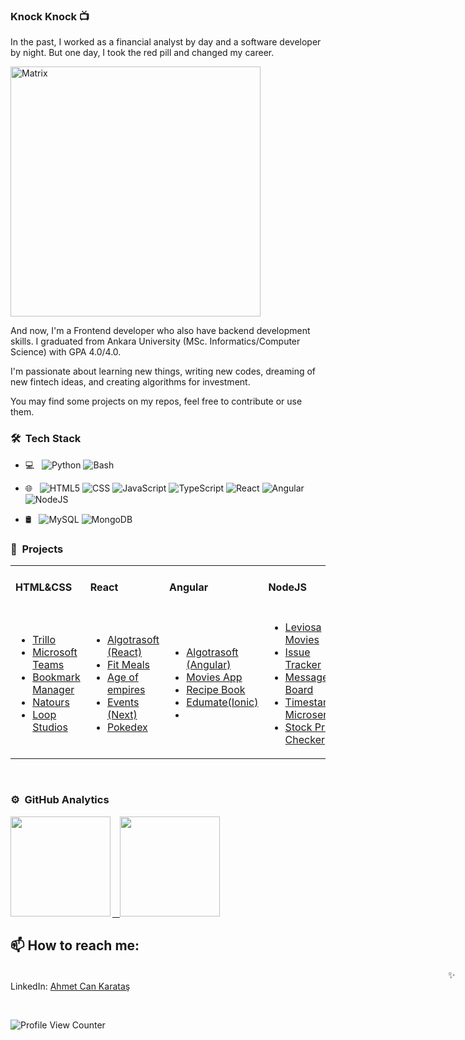 ### Knock Knock 📺 

In the past, I worked as a financial analyst by day and a software developer by night. But one day, I took the red pill and changed my career.

<img alt="Matrix" src="https://user-images.githubusercontent.com/53529387/209483153-1a7517dc-4513-4695-96f4-df5ee8ac7327.gif" width="400"/>

And now, I'm a Frontend developer who also have backend development skills. I graduated from Ankara University (MSc. Informatics/Computer Science) with GPA 4.0/4.0. 

I'm passionate about learning new things, writing new codes, dreaming of new fintech ideas, and creating algorithms for investment.

You may find some projects on my repos, feel free to contribute or use them.

### 🛠 &nbsp;Tech Stack

- 💻 &nbsp;
  ![Python](https://img.shields.io/badge/-Python-333333?style=flat&logo=python)
  ![Bash](https://img.shields.io/badge/-Bash%20Script-333333?style=flat&logo=GNU-Bash&logoColor=white)
  
- 🌐 &nbsp;
  ![HTML5](https://img.shields.io/badge/-HTML5-333333?style=flat&logo=HTML5)
  ![CSS](https://img.shields.io/badge/-CSS-333333?style=flat&logo=CSS3&logoColor=1572B6)
  ![JavaScript](https://img.shields.io/badge/-JavaScript-333333?style=flat&logo=javascript)
  ![TypeScript](https://img.shields.io/badge/-TypeScript-333333?style=flat&logo=typescript)
  ![React](https://img.shields.io/badge/-React-333333?style=flat&logo=react)
  ![Angular](https://img.shields.io/badge/-Angular-333333?style=flat&logo=angular)
  ![NodeJS](https://img.shields.io/badge/-node.js-333333?style=flat&logo=node.js)

- 🛢 &nbsp;
  ![MySQL](https://img.shields.io/badge/-MySQL-333333?style=flat&logo=mysql)
  ![MongoDB](https://img.shields.io/badge/-MongoDB-333333?style=flat&logo=mongodb)
  </br>

 ### 📂 &nbsp;Projects <br>

<div align="left">
  <table align="center"> 
      <tr>
        <td><h4><b>HTML&CSS</b></h4></td>
        <td><h4><b>React</b></h4></td>
        <td><h4><b>Angular</b></h4></td>
        <td><h4><b>NodeJS</b></h4></td>
      </tr> 
      <tr>
        <td>
          <ul>
            <li>    
            <a
              href="https://github.com/ahmetcankaratas/trillo-booking"
              target="blank"
              title="Trillo"        
            >Trillo</a>        
          </li> 
          <li>    
            <a
              href="https://github.com/ahmetcankaratas/teams-clone"
              target="blank"
              title="Microsoft Teams"        
            >Microsoft Teams</a>        
          </li>
          <li>    
            <a
              href="https://github.com/ahmetcankaratas/bookmark-manager"
              target="blank"
              title="Bookmark Manager"        
            >Bookmark Manager</a>        
          </li>
          <li>    
            <a
              href="https://github.com/ahmetcankaratas/natours"
              target="blank"
              title="Natours"        
            >Natours</a>        
          </li> 
          <li>    
            <a
              href="https://github.com/ahmetcankaratas/loopstudios"
              target="blank"
              title="Loop Studios"        
            >Loop Studios</a>        
          </li>        
      </ul>  
        </td>  
        <td>
          <ul>
            <li>    
             <a
              href="https://github.com/ahmetcankaratas/algotrasoft-community"
              target="blank"
              title="Algotrasoft Community"        
              >Algotrasoft (React)</a>       
            </li> 
          <li>    
            <a
              href="https://github.com/ahmetcankaratas/fit-meals"
              target="blank"
              title="Fit Meals"        
            >Fit Meals</a>        
          </li> 
            <li>    
             <a
              href="https://github.com/ahmetcankaratas/age-of-empires-wiki"
              target="blank"
              title="Age of empires "        
              >Age of empires </a>     
            </li> 
          <li>    
            <a
              href="https://github.com/ahmetcankaratas/events-nextjs"
              target="blank"
              title="Events"        
            >Events (Next)</a>        
          </li> 
          <li>    
            <a
              href="https://github.com/ahmetcankaratas/pokedex-app"
              target="blank"
              title="Pokedex"        
            >Pokedex</a>        
          </li> 
          </ul>  
        </td>
        <td>
          <ul>
            <li>    
             <a
              href="https://github.com/ahmetcankaratas/algotrasoft-community-angular"
              target="blank"
              title="Algotrasoft Community"        
              >Algotrasoft (Angular)</a>       
            </li>
          <li>    
             <a
              href="https://github.com/ahmetcankaratas/movies-app-angular"
              target="blank"
              title="Movies-app"        
              >Movies App</a>     
            </li> 
          <li>    
            <a
              href="https://github.com/ahmetcankaratas/recipe-book-app"
              target="blank"
              title="Recipe Book"        
            >Recipe Book</a>        
          </li> 
            <li>    
             <a
              href="https://github.com/ahmetcankaratas/edumate-mobile"
              target="blank"
              title="EduM Mate "        
              >Edumate(Ionic)</a>     
            </li> 
          <li>           
          </li> 
          </ul>  
        </td>                        
        <td>
          <ul>
            <li>    
             <a
              href="https://github.com/ahmetcankaratas/leviosa-movie"
              target="blank"
              title="Leviosa Movies"        
              >Leviosa Movies</a>       
            </li> 
          <li>    
            <a
              href="https://github.com/ahmetcankaratas/fcc-issue-tracker"
              target="blank"
              title="Issue Tracker"        
            >Issue Tracker</a>        
          </li> 
            <li>    
             <a
              href="https://github.com/ahmetcankaratas/fcc-anonymous-message-board"
              target="blank"
              title="Message Board"        
              >Message Board</a>     
            </li> 
          <li>   
             <a
              href="https://github.com/ahmetcankaratas/fcc-timestamp-microservice"
              target="blank"
              title="Timestamp Microservice"        
              >Timestamp Microservice</a>                   
          </li> 
          <li>   
             <a
              href="https://github.com/ahmetcankaratas/fcc-stock-price-checker"
              target="blank"
              title="Stock Price Checker"        
              >Stock Price Checker</a>           
          </li> 
          </ul>  
        </td>    
     </tr>      
  </table>      
</div>
</br>

### ⚙️ &nbsp;GitHub Analytics

<p align="left" >
<a href="https://github.com/ahmetcankaratas">
<img height="160em" align="left" src="https://github-readme-streak-stats.herokuapp.com/?user=ahmetcankaratas&theme=algolia&hide_border=false"/>
</a>
<a href="https://github.com/ahmetcankaratas">
  &nbsp;&nbsp;&nbsp;<img height="160em" align:"left"  src="https://github-readme-stats-eight-theta.vercel.app/api?username=ahmetcankaratas&show_icons=true&theme=algolia&include_all_commits=true&count_private=true"/>
</a>
</p>


## 📫 How to reach me: <br>

<span style="margin-left:50em;" >✨ LinkedIn:</span> <a href='https://www.linkedin.com/in/ahmetcankaratas'>Ahmet Can Karataş</a>

<br/>

![Profile View Counter](https://komarev.com/ghpvc/?username=ahmetcankaratas)
